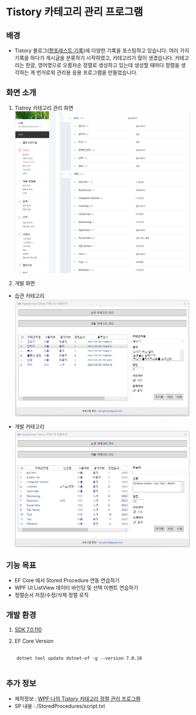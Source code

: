 # Tistory 카테고리 관리 프로그램
## 배경
- Tistory 블로그([향포레스트:기록](https://hyangforest.tistory.com))에 다양한 기록을 포스팅하고 있습니다.
여러 가지 기록을 하다가 게시글을 분류하기 시작하였고, 카테고리가 많이 생겼습니다. 카테고리는 한글, 영어명으로 오름차순 정렬로 생성하고 있는데 생성할 때마다 정렬을 생각하는 게 번거로워 관리용 응용 프로그램을 만들었습니다. 

## 화면 소개
1. Tistroy 카테고리 관리 화면
![image](tistory.png)

2. 개발 화면
- 습관 카테고리
![image](habit.png)

- 개발 카테고리
![image](improvement.png)

## 기능 목표
- EF Core 에서 Stored Procedure 연동 연습하기
- WPF UI ListView 데이터 바인딩 및 선택 이벤트 연습하기
- 정렬순서 저장/수정/삭제 정렬 로직

## 개발 환경
1. [SDK 7.0.110](https://dotnet.microsoft.com/en-us/download/dotnet/7.0)

2. EF Core Version
<pre>
  <code>
    dotnet tool update dotnet-ef -g --version 7.0.10
  </code>
</pre>

## 추가 정보
- 제작정보 : [WPF:나의 Tistory 카테고리 정렬 관리 프로그램](https://hyangforest.tistory.com/252)
- SP 내용 : /StoredProcedures/script.txt

